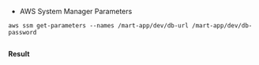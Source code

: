 

- AWS System Manager Parameters

```
aws ssm get-parameters --names /mart-app/dev/db-url /mart-app/dev/db-password


```

**Result** 
```

```



